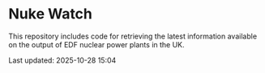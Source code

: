 # Nuke Watch

This repository includes code for retrieving the latest information available on the output of EDF nuclear power plants in the UK.

Last updated: 2025-10-28 15:04
